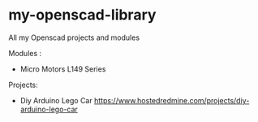 my-openscad-library
===================

All my Openscad projects and modules

Modules :

* Micro Motors L149 Series

Projects:

* Diy Arduino Lego Car https://www.hostedredmine.com/projects/diy-arduino-lego-car
